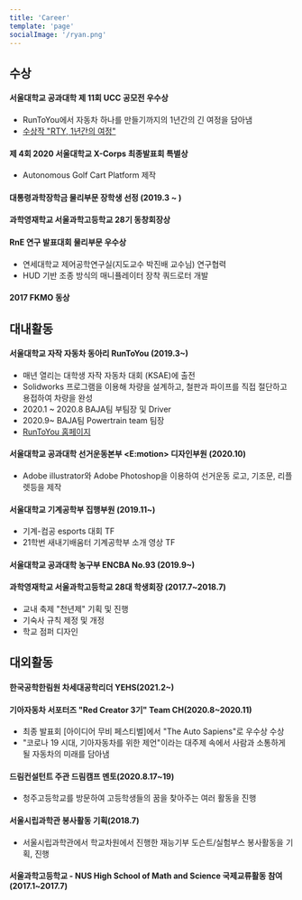 ```yaml
---
title: 'Career'
template: 'page'
socialImage: '/ryan.png'
---
```


## 수상

#### 서울대학교 공과대학 제 11회 UCC 공모전 우수상

- RunToYou에서 자동차 하나를 만들기까지의 1년간의 긴 여정을 담아냄
- <a href="https://www.youtube.com/watch?v=XGgtz434HNs" target="_blank">수상작 "RTY, 1년간의 여정"</a>

#### 제 4회 2020 서울대학교 X-Corps 최종발표회 특별상

- Autonomous Golf Cart Platform 제작

#### 대통령과학장학금 물리부문 장학생 선정 (2019.3 ~ )

#### 과학영재학교 서울과학고등학교 28기 동창회장상

#### RnE 연구 발표대회 물리부문 우수상

- 연세대학교 제어공학연구실(지도교수 박진배 교수님) 연구협력
- HUD 기반 조종 방식의 매니퓰레이터 장착 쿼드로터 개발

#### 2017 FKMO 동상

## 대내활동

#### 서울대학교 자작 자동차 동아리 RunToYou (2019.3~)

- 매년 열리는 대학생 자작 자동차 대회 (KSAE)에 출전
- Solidworks 프로그램을 이용해 차량을 설계하고, 철판과 파이프를 직접 절단하고 용접하여 차량을 완성
- 2020.1 ~ 2020.8 BAJA팀 부팀장 및 Driver
- 2020.9~ BAJA팀 Powertrain team 팀장
- <a href="https://www.snurty.net" target="_blank"> RunToYou 홈페이지</a>

#### 서울대학교 공과대학 선거운동본부 <E:motion> 디자인부원 (2020.10)

- Adobe illustrator와 Adobe Photoshop을 이용하여 선거운동 로고, 기조문, 리플렛등을 제작

#### 서울대학교 기계공학부 집행부원 (2019.11~)

- 기계-컴공 esports 대회 TF
- 21학번 새내기배움터 기계공학부 소개 영상 TF

#### 서울대학교 공과대학 농구부 ENCBA No.93 (2019.9~)

#### 과학영재학교 서울과학고등학교 28대 학생회장 (2017.7~2018.7)

- 교내 축제 "천년제" 기획 및 진행
- 기숙사 규칙 제정 및 개정
- 학교 점퍼 디자인

## 대외활동

#### 한국공학한림원 차세대공학리더 YEHS(2021.2~)

#### 기아자동차 서포터즈 "Red Creator 3기" Team CH(2020.8~2020.11)

- 최종 발표회 [아이디어 무비 페스티벌]에서 "The Auto Sapiens"로 우수상 수상
- "코로나 19 시대, 기아자동차를 위한 제언"이라는 대주제 속에서 사람과 소통하게 될 자동차의 미래를 담아냄

#### 드림컨설턴트 주관 드림캠프 멘토(2020.8.17~19)

- 청주고등학교를 방문하여 고등학생들의 꿈을 찾아주는 여러 활동을 진행

#### 서울시립과학관 봉사활동 기획(2018.7)

- 서울시립과학관에서 학교차원에서 진행한 재능기부 도슨트/실험부스 봉사활동을 기획, 진행

#### 서울과학고등학교 - NUS High School of Math and Science 국제교류활동 참여 (2017.1~2017.7)
